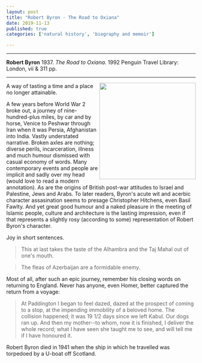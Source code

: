 ```yaml
---
layout: post
title: "Robert Byron - The Road to Oxiana"
date: 2019-11-13
published: true
categories: ['natural history', 'biography and memoir']

---
```



***
<b>Robert Byron</b> 1937. _The Road to Oxiana_. 1992 Penguin Travel Library: London, vii & 311 pp.

***
<img align="right" width="256" src="https://d3525k1ryd2155.cloudfront.net/h/520/273/1265273520.0.m.jpg" alt="">  

A way of tasting a time and a place no longer attainable.  

A few years before World War 2 broke out, a journey of nine-hundred-plus miles, by car and by horse, Venice to Peshwar through Iran when it was Persia, Afghanistan into India.  Vastly understated narrative.  Broken axles are nothing; diverse perils, incarceration, illness and much humour dismissed with casual economy of words.  Many contemporary events and people are implicit and sadly over my head (would love to read a modern annotation).  As are the origins of British post-war attitudes to Israel and Palestine, Jews and Arabs.  To later readers, Byron's acute wit and acerbic character assasination seems to presage Christopher Hitchens, even Basil Fawlty.  And yet great good humour and a naked pleasure in the meeting of Islamic people, culture and architecture is the lasting impression, even if that represents a slightly rosy (according to some) representation of Robert Byron's character. 

Joy in short sentences. 

> This at last takes the taste of the Alhambra and the Taj Mahal out of one's mouth.

> The fleas of Azerbaijan are a formidable enemy.

Most of all, after such an epic journey, remember his closing words on returning to England.  Never has anyone, even Homer, better captured the return from a voyage:

> At Paddington I began to feel dazed, dazed at the prospect of coming to a stop, at the impending immobility of a beloved home.  The collision happened; it was 19 1/2 days since we left Kabul.  Our dogs ran up.  And then my mother--to whom, now it is finished, I deliver the whole record; what I have seen she taught me to see, and will tell me if I have honoured it.

Robert Byron died in 1941 when the ship in which he travelled was torpedoed by a U-boat off Scotland.
